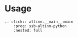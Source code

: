 # Usage

```{eval-rst}
.. click:: altinn.__main__:main
    :prog: ssb-altinn-python
    :nested: full
```
